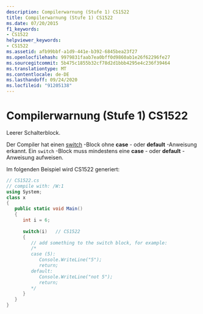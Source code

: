 ```yaml
---
description: Compilerwarnung (Stufe 1) CS1522
title: Compilerwarnung (Stufe 1) CS1522
ms.date: 07/20/2015
f1_keywords:
- CS1522
helpviewer_keywords:
- CS1522
ms.assetid: afb99bbf-a1d9-441e-b392-6845bea23f27
ms.openlocfilehash: 9979831faab7ea0bff0d9860ab1e26f62296fe27
ms.sourcegitcommit: 5b475c1855b32cf78d2d1bbb4295e4c236f39464
ms.translationtype: MT
ms.contentlocale: de-DE
ms.lasthandoff: 09/24/2020
ms.locfileid: "91205138"
---
```

# <a name="compiler-warning-level-1-cs1522"></a>Compilerwarnung (Stufe 1) CS1522

Leerer Schalterblock.  
  
 Der Compiler hat einen [switch](../language-reference/keywords/switch.md) -Block ohne **case** - oder **default** -Anweisung erkannt. Ein `switch` -Block muss mindestens eine **case** - oder **default** -Anweisung aufweisen.  
  
 Im folgenden Beispiel wird CS1522 generiert:  
  
```csharp  
// CS1522.cs  
// compile with: /W:1  
using System;  
class x  
{  
   public static void Main()  
   {  
      int i = 6;  
  
      switch(i)   // CS1522  
      {  
         // add something to the switch block, for example:  
         /*  
         case (5):  
            Console.WriteLine("5");  
            return;  
         default:  
            Console.WriteLine("not 5");  
            return;  
         */  
      }  
   }  
}  
```
